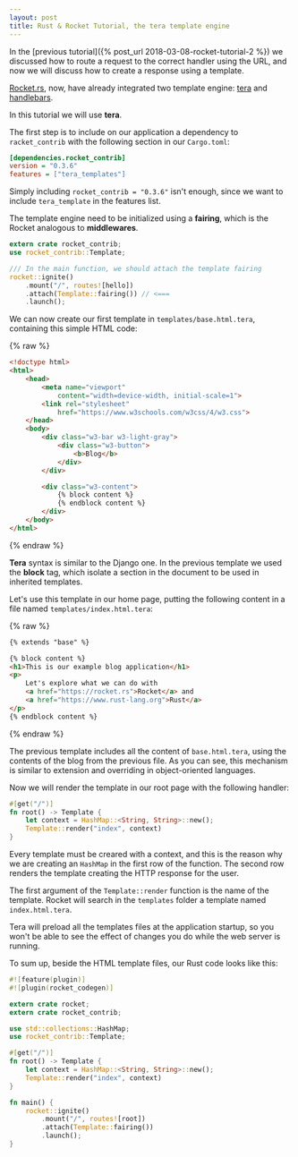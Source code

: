 ```yaml
---
layout: post
title: Rust & Rocket Tutorial, the tera template engine
---
```


In the [previous tutorial]({% post_url 2018-03-08-rocket-tutorial-2 %}) we
discussed how to route a request to the correct handler using the URL, and now
we will discuss how to create a response using a template.

[Rocket.rs](https://rocket.rs), now, have already integrated two
template engine: [tera](https://github.com/Keats/tera) and
[handlebars](https://github.com/sunng87/handlebars-rust).

In this tutorial we will use **tera**.

The first step is to include on our application a dependency to `racket_contrib`
with the following section in our `Cargo.toml`:

```ini
[dependencies.rocket_contrib]
version = "0.3.6"
features = ["tera_templates"]
```

Simply including `rocket_contrib = "0.3.6"` isn't enough, since we want to
include `tera_template` in the features list.

The template engine need to be initialized using a **fairing**, which is the
Rocket analogous to **middlewares**.

```rust
extern crate rocket_contrib;
use rocket_contrib::Template;

/// In the main function, we should attach the template fairing
rocket::ignite()
    .mount("/", routes![hello])
    .attach(Template::fairing()) // <===
    .launch();
```

We can now create our first template in `templates/base.html.tera`, containing
this simple HTML code:

{% raw %}
```html
<!doctype html>
<html>
    <head>
        <meta name="viewport" 
            content="width=device-width, initial-scale=1">
        <link rel="stylesheet" 
            href="https://www.w3schools.com/w3css/4/w3.css">    
    </head>
    <body>
        <div class="w3-bar w3-light-gray">
            <div class="w3-button">
                <b>Blog</b>
            </div>
        </div>

        <div class="w3-content">
            {% block content %}
            {% endblock content %}
        </div>
    </body>
</html>
```
{% endraw %}

**Tera** syntax is similar to the Django one. In the previous template we used
the **block** tag, which isolate a section in the document to be used in
inherited templates.

Let's use this template in our home page, putting the following content in a
file named `templates/index.html.tera`:

{% raw %}
```html
{% extends "base" %}

{% block content %}
<h1>This is our example blog application</h1>
<p>
    Let's explore what we can do with
    <a href="https://rocket.rs">Rocket</a> and
    <a href="https://www.rust-lang.org">Rust</a>
</p>
{% endblock content %} 
```
{% endraw %}

The previous template includes all the content of `base.html.tera`, using the
contents of the blog from the previous file. As you can see, this mechanism is
similar to extension and overriding in object-oriented languages.

Now we will render the template in our root page with the following handler:

```rust
#[get("/")]
fn root() -> Template {
    let context = HashMap::<String, String>::new();
    Template::render("index", context)
}
```

Every template must be creared with a context, and this is the reason why we are
creating an `HashMap` in the first row of the function. The second row renders
the template creating the HTTP response for the user.

The first argument of the `Template::render` function is the name of the
template. Rocket will search in the `templates` folder a template named
`index.html.tera`.

Tera will preload all the templates files at the application startup, so you
won't be able to see the effect of changes you do while the web server is
running.

To sum up, beside the HTML template files, our Rust code looks like this:

```rust
#![feature(plugin)]
#![plugin(rocket_codegen)]

extern crate rocket;
extern crate rocket_contrib;

use std::collections::HashMap;
use rocket_contrib::Template;

#[get("/")]
fn root() -> Template {
    let context = HashMap::<String, String>::new();
    Template::render("index", context)
}

fn main() {
    rocket::ignite()
        .mount("/", routes![root])
        .attach(Template::fairing())
        .launch();
}
```